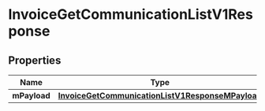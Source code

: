 
# InvoiceGetCommunicationListV1Response

## Properties
| Name | Type | Description | Notes |
| ------------ | ------------- | ------------- | ------------- |
| **mPayload** | [**InvoiceGetCommunicationListV1ResponseMPayload**](InvoiceGetCommunicationListV1ResponseMPayload.md) |  |  |



